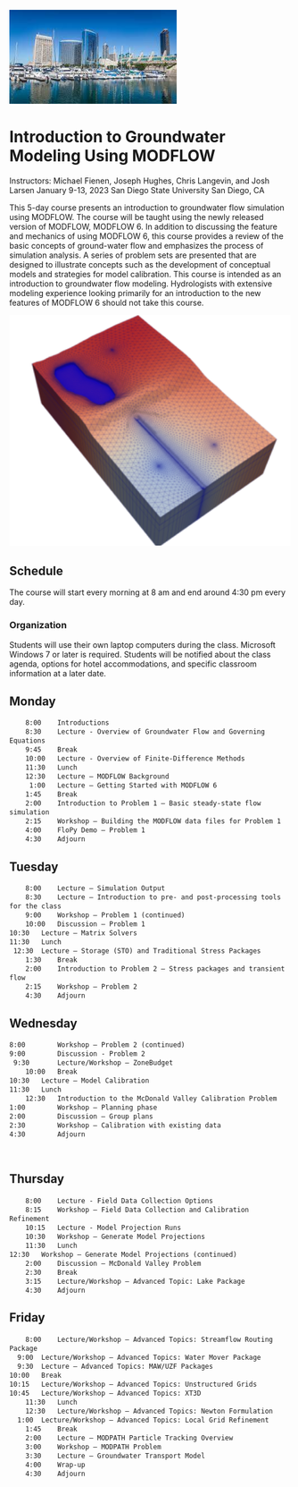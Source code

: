 ![alt](images/town.png)

# Introduction to Groundwater Modeling Using MODFLOW

Instructors: Michael Fienen, Joseph Hughes, Chris Langevin, and Josh Larsen
January 9-13, 2023
San Diego State University
San Diego, CA

This 5-day course presents an introduction to groundwater flow simulation using MODFLOW.  The course will be taught using the newly released version of MODFLOW, MODFLOW 6.  In addition to discussing the feature and mechanics of using MODFLOW 6, this course provides a review of the basic concepts of ground-water flow and emphasizes the process of simulation analysis.  A series of problem sets are presented that are designed to illustrate concepts such as the development of conceptual models and strategies for model calibration.  This course is intended as an introduction to groundwater flow modeling.  Hydrologists with extensive modeling experience looking primarily for an introduction to the new features of MODFLOW 6 should not take this course.

![alt](images/grid.png)

## Schedule
The course will start every morning at 8 am and end around 4:30 pm every day.

### Organization
Students will use their own laptop computers during the class.  Microsoft Windows 7 or later is required.  Students will be notified about the class agenda, options for hotel accommodations, and specific classroom information at a later date.

## Monday
```
	8:00	Introductions
	8:30	Lecture - Overview of Groundwater Flow and Governing Equations
	9:45	Break
	10:00	Lecture - Overview of Finite-Difference Methods
	11:30	Lunch
	12:30	Lecture – MODFLOW Background
	 1:00	Lecture – Getting Started with MODFLOW 6
	1:45	Break
	2:00	Introduction to Problem 1 – Basic steady-state flow simulation
	2:15	Workshop – Building the MODFLOW data files for Problem 1
	4:00	FloPy Demo – Problem 1
	4:30	Adjourn
```

## Tuesday
```
	8:00	Lecture – Simulation Output
	8:30	Lecture – Introduction to pre- and post-processing tools for the class
	9:00	Workshop – Problem 1 (continued)
	10:00	Discussion – Problem 1
10:30	Lecture – Matrix Solvers
11:30	Lunch
 12:30	Lecture – Storage (STO) and Traditional Stress Packages
	1:30	Break
	2:00	Introduction to Problem 2 – Stress packages and transient flow
	2:15	Workshop – Problem 2
	4:30	Adjourn
```

## Wednesday
```
8:00		Workshop – Problem 2 (continued)
9:00		Discussion - Problem 2
 9:30		Lecture/Workshop – ZoneBudget
	10:00	Break
10:30	Lecture – Model Calibration
11:30	Lunch
	12:30 	Introduction to the McDonald Valley Calibration Problem
1:00		Workshop – Planning phase
2:00		Discussion – Group plans
2:30		Workshop – Calibration with existing data
4:30		Adjourn
```
 
## Thursday
```
	8:00	Lecture - Field Data Collection Options
	8:15	Workshop – Field Data Collection and Calibration Refinement
	10:15	Lecture - Model Projection Runs
	10:30	Workshop – Generate Model Projections
	11:30	Lunch
12:30	Workshop – Generate Model Projections (continued)
	2:00	Discussion – McDonald Valley Problem
	2:30	Break
	3:15	Lecture/Workshop – Advanced Topic: Lake Package
	4:30	Adjourn
```

## Friday
```
 	8:00	Lecture/Workshop – Advanced Topics: Streamflow Routing Package
  9:00	Lecture/Workshop – Advanced Topics: Water Mover Package
  9:30	Lecture – Advanced Topics: MAW/UZF Packages
10:00	Break
10:15	Lecture/Workshop – Advanced Topics: Unstructured Grids
10:45	Lecture/Workshop – Advanced Topics: XT3D
 	11:30	Lunch
 	12:30	Lecture/Workshop – Advanced Topics: Newton Formulation
  1:00	Lecture/Workshop – Advanced Topics: Local Grid Refinement
	1:45	Break
	2:00	Lecture – MODPATH Particle Tracking Overview
	3:00	Workshop – MODPATH Problem
	3:30	Lecture – Groundwater Transport Model
	4:00	Wrap-up
 	4:30	Adjourn
```
